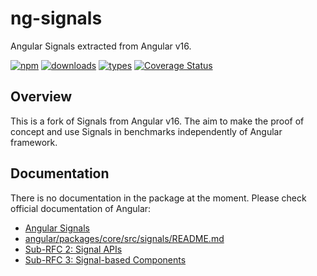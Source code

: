 # ng-signals

Angular Signals extracted from Angular v16.

[![npm](https://img.shields.io/npm/v/ng-signals.svg)](https://www.npmjs.com/package/ng-signals)
[![downloads](https://img.shields.io/npm/dt/ng-signals.svg)](https://www.npmjs.com/package/ng-signals)
[![types](https://img.shields.io/npm/types/ng-signals.svg)](https://www.npmjs.com/package/ng-signals)
[![Coverage Status](https://coveralls.io/repos/github/mnasyrov/ng-signals/badge.svg?branch=main)](https://coveralls.io/github/mnasyrov/ng-signals?branch=main)

## Overview

This is a fork of Signals from Angular v16. The aim to make the proof of concept
and use Signals in benchmarks independently of Angular framework.

## Documentation

There is no documentation in the package at the moment. Please check official
documentation of Angular:

- [Angular Signals](https://angular.io/guide/signals)
- [angular/packages/core/src/signals/README.md](https://github.com/angular/angular/blob/main/packages/core/src/signals/README.md)
- [Sub-RFC 2: Signal APIs](https://github.com/angular/angular/discussions/49683)
- [Sub-RFC 3: Signal-based Components](https://github.com/angular/angular/discussions/49682)
